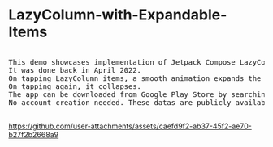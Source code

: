 # LazyColumn-with-Expandable-Items


<pre>

This demo showcases implementation of Jetpack Compose LazyColumn Items with their own children.
It was done back in April 2022.
On tapping LazyColumn items, a smooth animation expands the item and reveals its children. 
On tapping again, it collapses. 
The app can be downloaded from Google Play Store by searching Winter park. 
No account creation needed. These datas are publicly available.

</pre>

https://github.com/user-attachments/assets/caefd9f2-ab37-45f2-ae70-b27f2b2668a9

